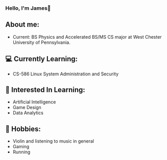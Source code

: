 ### Hello, I'm James👋

## About me:
* Current: BS Physics and Accelerated BS/MS CS major at West Chester University of Pennsylvania.

## 💻 Currently Learning:
* CS-586 Linux System Administration and Security

## 🤖 Interested In Learning:
* Artificial Intelligence
* Game Design
* Data Analytics

## 🎻 Hobbies:
* Violin and listening to music in general
* Gaming
* Running
